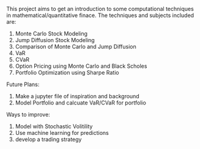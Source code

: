 This project aims to get an introduction to some computational techniques in mathematical/quantitative finace. 
The techniques and subjects included are:
1) Monte Carlo Stock Modeling
2) Jump Diffusion Stock Modeling
3) Comparison of Monte Carlo and Jump Diffusion
4) VaR
5) CVaR
6) Option Pricing using Monte Carlo and Black Scholes
7) Portfolio Optimization using Sharpe Ratio

Future Plans:
1) Make a jupyter file of inspiration and background
2) Model Portfolio and calcuate VaR/CVaR for portfolio

Ways to improve:
1) Model with Stochastic Volitility
2) Use machine learning for predictions
3) develop a trading strategy
